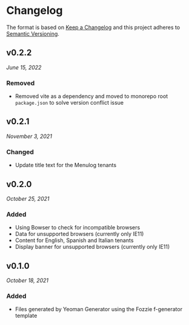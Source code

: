 # Changelog

The format is based on [Keep a Changelog](http://keepachangelog.com/en/1.0.0/)
and this project adheres to [Semantic Versioning](http://semver.org/spec/v2.0.0.html).


v0.2.2
------------------------------
*June 15, 2022*

### Removed
- Removed vite as a dependency and moved to monorepo root `package.json` to solve version conflict issue


v0.2.1
------------------------------
*November 3, 2021*

### Changed
- Update title text for the Menulog tenants


v0.2.0
------------------------------
*October 25, 2021*

### Added
- Using Bowser to check for incompatible browsers
- Data for unsupported browsers (currently only IE11)
- Content for English, Spanish and Italian tenants
- Display banner for unsupported browsers (currently only IE11)


v0.1.0
------------------------------
*October 18, 2021*

### Added
- Files generated by Yeoman Generator using the Fozzie f-generator template
